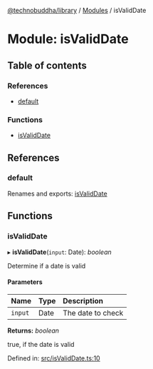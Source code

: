 [@technobuddha/library](../../README.md) / [Modules](../Modules.md) / isValidDate

# Module: isValidDate

## Table of contents

### References

- [default](isvaliddate.md#default)

### Functions

- [isValidDate](isvaliddate.md#isvaliddate)

## References

### default

Renames and exports: [isValidDate](isvaliddate.md#isvaliddate)

## Functions

### isValidDate

▸ **isValidDate**(`input`: Date): *boolean*

Determine if a date is valid

#### Parameters

| Name | Type | Description |
| :------ | :------ | :------ |
| `input` | Date | The date to check |

**Returns:** *boolean*

true, if the date is valid

Defined in: [src/isValidDate.ts:10](https://github.com/technobuddha/hill.software/blob/693f679/packages/library/src/isValidDate.ts#L10)
